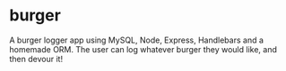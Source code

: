 # burger
A burger logger app using MySQL, Node, Express, Handlebars and a homemade ORM. The user can log whatever burger they would like, and then devour it! 
